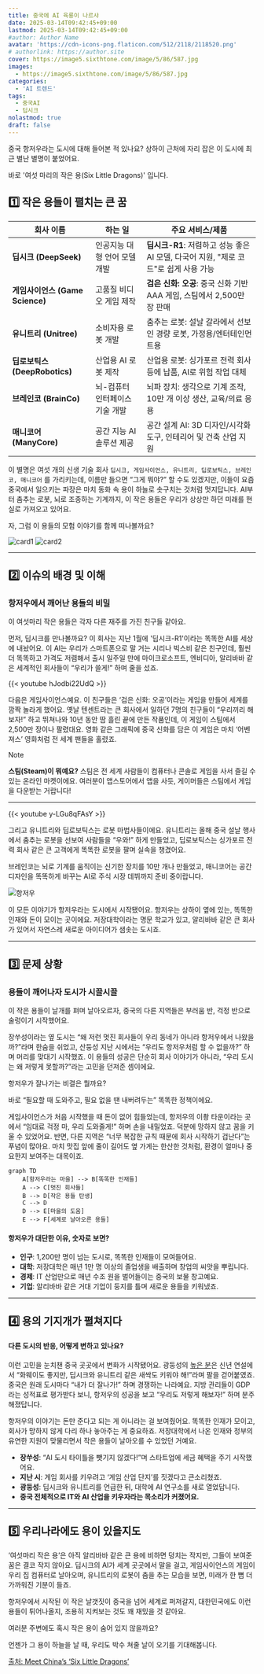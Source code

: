 ```yaml
---
title: 중국에 AI 육룡이 나르샤
date: 2025-03-14T09:42:45+09:00
lastmod: 2025-03-14T09:42:45+09:00
#author: Author Name
avatar: 'https://cdn-icons-png.flaticon.com/512/2118/2118520.png'
# authorlink: https://author.site
cover: https://image5.sixthtone.com/image/5/86/587.jpg
images:
  - https://image5.sixthtone.com/image/5/86/587.jpg
categories:
  - 'AI 트렌드'
tags:
  - 중국AI
  - 딥시크
nolastmod: true
draft: false
---
```


중국 항저우라는 도시에 대해 들어본 적 있나요? 상하이 근처에 자리 잡은 이 도시에 최근 별난 별명이 붙었어요. 

바로 '여섯 마리의 작은 용(Six Little Dragons)' 입니다.

<!--more-->


## 1️⃣ 작은 용들이 펼치는 큰 꿈
 
 | 회사 이름       | 하는 일                              | 주요 서비스/제품                                                                 |
|-----------------|-------------------------------------|---------------------------------------------------------------------------------|
| **딥시크 (DeepSeek)** | 인공지능 대형 언어 모델 개발           | **딥시크-R1**: 저렴하고 성능 좋은 AI 모델, 다국어 지원, "제로 코드"로 쉽게 사용 가능 |
| **게임사이언스 (Game Science)** | 고품질 비디오 게임 제작              | **검은 신화: 오공**: 중국 신화 기반 AAA 게임, 스팀에서 2,500만 장 판매         |
| **유니트리 (Unitree)** | 소비자용 로봇 개발                   | 춤추는 로봇: 설날 갈라에서 선보인 경량 로봇, 가정용/엔터테인먼트용             |
| **딥로보틱스 (DeepRobotics)** | 산업용 AI 로봇 제작                  | 산업용 로봇: 싱가포르 전력 회사 등에 납품, AI로 위험 작업 대체                 |
| **브레인코 (BrainCo)** | 뇌-컴퓨터 인터페이스 기술 개발         | 뇌파 장치: 생각으로 기계 조작, 10만 개 이상 생산, 교육/의료 응용                |
| **매니코어 (ManyCore)** | 공간 지능 AI 솔루션 제공              | 공간 설계 AI: 3D 디자인/시각화 도구, 인테리어 및 건축 산업 지원                 |


 이 별명은 여섯 개의 신생 기술 회사 `딥시크, 게임사이언스, 유니트리, 딥로보틱스, 브레인코, 매니코어` 를 가리키는데, 이름만 들으면 “그게 뭐야?” 할 수도 있겠지만, 이들이 요즘 중국에서 일으키는 파장은 마치 동화 속 용이 하늘로 솟구치는 것처럼 멋지답니다. AI부터 춤추는 로봇, 뇌로 조종하는 기계까지, 이 작은 용들은 우리가 상상만 하던 미래를 현실로 가져오고 있어요. 
 
 자, 그럼 이 용들의 모험 이야기를 함께 떠나볼까요?

![card1](https://image5.sixthtone.com/image/5/86/581.png)
![card2](https://image5.sixthtone.com/image/5/86/583.png)

---

## 2️⃣ 이슈의 배경 및 이해
### 항저우에서 깨어난 용들의 비밀

이 여섯마리 작은 용들은 각자 다른 재주를 가진 친구들 같아요. 

먼저, 딥시크를 만나볼까요? 이 회사는 지난 1월에 '딥시크-R1'이라는 똑똑한 AI를 세상에 내놨어요. 이 AI는 우리가 스마트폰으로 말 거는 시리나 빅스비 같은 친구인데, 훨씬 더 똑똑하고 가격도 저렴해서 출시 일주일 만에 마이크로소프트, 엔비디아, 알리바바 같은 세계적인 회사들이 “우리가 쓸게!” 하며 줄을 섰죠.

{{< youtube hJodbi22UdQ >}}

다음은 게임사이언스예요. 이 친구들은 ‘검은 신화: 오공’이라는 게임을 만들어 세계를 깜짝 놀라게 했어요. 옛날 텐센트라는 큰 회사에서 일하던 7명의 친구들이 “우리끼리 해보자!” 하고 뛰쳐나와 10년 동안 땀 흘린 끝에 만든 작품인데, 이 게임이 스팀에서 2,500만 장이나 팔렸대요. 영화 같은 그래픽에 중국 신화를 담은 이 게임은 마치 ‘어벤져스’ 영화처럼 전 세계 팬들을 홀렸죠.

> [!NOTE]  
> **스팀(Steam)이 뭐예요?**  스팀은 전 세계 사람들이 컴퓨터나 콘솔로 게임을 사서 즐길 수 있는 온라인 마켓이에요. 여러분이 앱스토어에서 앱을 사듯, 게이머들은 스팀에서 게임을 다운받는 거랍니다!

--- 

{{< youtube y-LGu8qFAsY >}}

그리고 유니트리와 딥로보틱스는 로봇 마법사들이에요. 유니트리는 올해 중국 설날 행사에서 춤추는 로봇을 선보여 사람들을 “우와!” 하게 만들었고, 딥로보틱스는 싱가포르 전력 회사 같은 큰 고객에게 똑똑한 로봇을 팔며 실속을 챙겼어요. 

브레인코는 뇌로 기계를 움직이는 신기한 장치를 10만 개나 만들었고, 매니코어는 공간 디자인을 똑똑하게 바꾸는 AI로 주식 시장 데뷔까지 준비 중이랍니다.

![항저우](/img/poster/1/hangzhou_map_3.jpg)


이 모든 이야기가 항저우라는 도시에서 시작됐어요. 항저우는 상하이 옆에 있는, 똑똑한 인재와 돈이 모이는 곳이에요. 저장대학이라는 명문 학교가 있고, 알리바바 같은 큰 회사가 있어서 자연스레 새로운 아이디어가 샘솟는 도시죠. 

---

## 3️⃣ 문제 상황
### 용들이 깨어나자 도시가 시끌시끌


이 작은 용들이 날개를 펴며 날아오르자, 중국의 다른 지역들은 부러움 반, 걱정 반으로 술렁이기 시작했어요. 

장쑤성이라는 옆 도시는 “왜 저런 멋진 회사들이 우리 동네가 아니라 항저우에서 나왔을까?”라며 한숨을 쉬었고, 산둥성 지난 시에서는 “우리도 항저우처럼 할 수 없을까?” 하며 머리를 맞대기 시작했죠. 이 용들의 성공은 단순히 회사 이야기가 아니라, “우리 도시는 왜 저렇게 못할까?”라는 고민을 던져준 셈이에요.

항저우가 잘나가는 비결은 뭘까요? 

바로 “필요할 때 도와주고, 필요 없을 땐 내버려두는” 똑똑한 정책이에요. 

게임사이언스가 처음 시작했을 때 돈이 없어 힘들었는데, 항저우의 이촹 타운이라는 곳에서 “임대료 걱정 마, 우리 도와줄게!” 하며 손을 내밀었죠. 덕분에 망하지 않고 꿈을 키울 수 있었어요. 반면, 다른 지역은 “너무 복잡한 규칙 때문에 회사 시작하기 겁난다”는 푸념이 많아요. 마치 맛집 앞에 줄이 길어도 옆 가게는 한산한 것처럼, 환경이 얼마나 중요한지 보여주는 대목이죠.

```mermaid
graph TD
    A[항저우라는 마을] --> B[똑똑한 인재들]
    A --> C[멋진 회사들]
    B --> D[작은 용들 탄생]
    C --> D
    D --> E[마을의 도움]
    E --> F[세계로 날아오른 용들]
```

#### 항저우가 대단한 이유, 숫자로 보면?
- **인구**: 1,200만 명이 넘는 도시로, 똑똑한 인재들이 모여들어요.  
- **대학**: 저장대학은 매년 1만 명 이상의 졸업생을 배출하며 창업의 씨앗을 뿌립니다.  
- **경제**: IT 산업만으로 매년 수조 원을 벌어들이는 중국의 보물 창고예요.  
- **기업**: 알리바바 같은 거대 기업이 둥지를 틀며 새로운 용들을 키워냈죠.


---

## 4️⃣ 용의 기지개가 펼쳐지다

#### 다른 도시의 반응, 어떻게 변하고 있나요?

이런 고민을 눈치챈 중국 곳곳에서 변화가 시작됐어요. 광둥성의 [높은 분](http://blog.e-hanaro.com/?mid=guide&category=921&page=73&document_srl=1188293)은 신년 연설에서 “화웨이도 좋지만, 딥시크와 유니트리 같은 새싹도 키워야 해!”라며 팔을 걷어붙였죠. 중국은 원래 도시마다 “내가 더 잘나가!” 하며 경쟁하는 나라예요. 지방 관리들이 GDP라는 성적표로 평가받다 보니, 항저우의 성공을 보고 “우리도 저렇게 해보자!” 하며 분주해졌답니다.

항저우의 이야기는 돈만 준다고 되는 게 아니라는 걸 보여줬어요. 똑똑한 인재가 모이고, 회사가 망하지 않게 다리 하나 놓아주는 게 중요하죠. 저장대학에서 나온 인재와 정부의 유연한 지원이 맞물리면서 작은 용들이 날아오를 수 있었던 거예요. 

- **장쑤성**: “AI 도시 타이틀을 뺏기지 않겠다!”며 스타트업에 세금 혜택을 주기 시작했어요.  
- **지난 시**: 게임 회사를 키우려고 ‘게임 산업 단지’를 짓겠다고 큰소리쳤죠.  
- **광둥성**: 딥시크와 유니트리를 언급한 뒤, 대학에 AI 연구소를 새로 열었답니다.  
- **중국 전체적으로 IT와 AI 산업을 키우자라는 목소리가 커졌어요.**



---

## 5️⃣ 우리나라에도 용이 있을지도

‘여섯마리 작은 용’은 아직 알리바바 같은 큰 용에 비하면 덩치는 작지만, 그들이 보여준 꿈은 결코 작지 않아요. 딥시크의 AI가 세계 곳곳에서 말을 걸고, 게임사이언스의 게임이 우리 집 컴퓨터로 날아오며, 유니트리의 로봇이 춤을 추는 모습을 보면, 미래가 한 뼘 더 가까워진 기분이 들죠. 

항저우에서 시작된 이 작은 날갯짓이 중국을 넘어 세계로 퍼져갈지, 대한민국에도 이런 용들이 튀어나올지, 조용히 지켜보는 것도 꽤 재밌을 것 같아요. 

여러분 주변에도 혹시 작은 용이 숨어 있지 않을까요? 

언젠가 그 용이 하늘을 날 때, 우리도 박수 쳐줄 날이 오기를 기대해봅니다.


[출처: Meet China’s ‘Six Little Dragons’](https://www.sixthtone.com/news/1016770) 